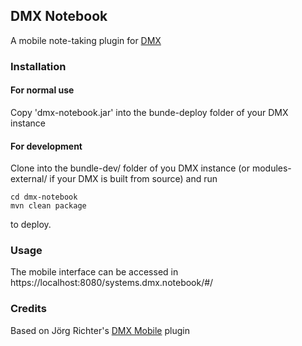 ## DMX Notebook

A mobile note-taking plugin for [DMX](https://dmx.berlin/)

### Installation

#### For normal use
Copy 'dmx-notebook.jar' into the bunde-deploy folder of your DMX instance

#### For development
Clone into the bundle-dev/ folder of you DMX instance (or modules-external/ if your DMX is built from source) and run 
```
cd dmx-notebook
mvn clean package
```
to deploy.

### Usage

The mobile interface can be accessed in https://localhost:8080/systems.dmx.notebook/#/

### Credits

Based on Jörg Richter's [DMX Mobile](https://github.com/jri/dm5-mobile) plugin

